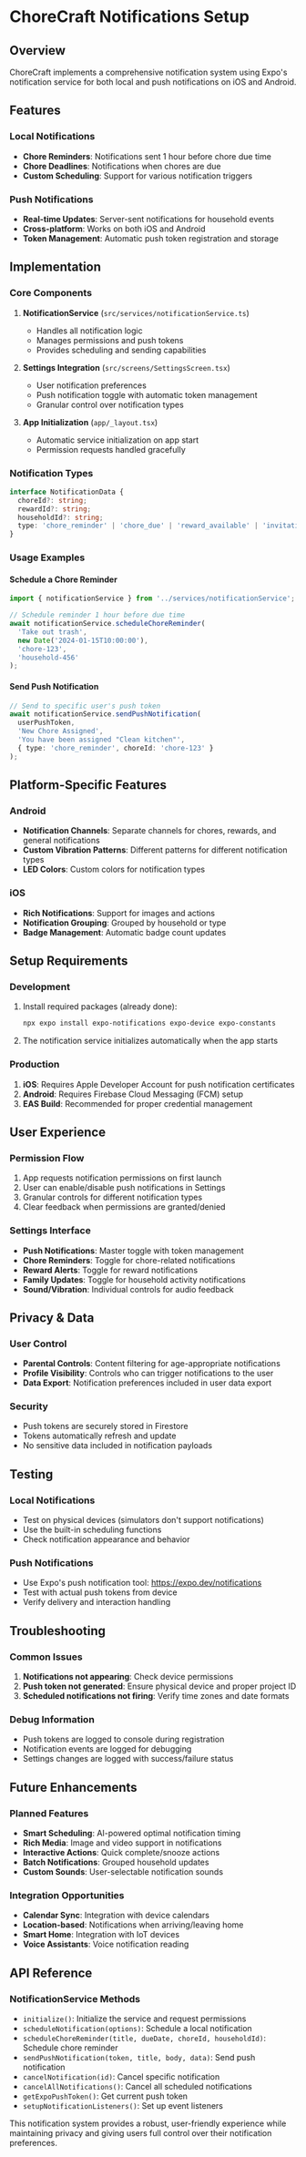 # ChoreCraft Notifications Setup

## Overview

ChoreCraft implements a comprehensive notification system using Expo's notification service for both local and push notifications on iOS and Android.

## Features

### Local Notifications
- **Chore Reminders**: Notifications sent 1 hour before chore due time
- **Chore Deadlines**: Notifications when chores are due
- **Custom Scheduling**: Support for various notification triggers

### Push Notifications
- **Real-time Updates**: Server-sent notifications for household events
- **Cross-platform**: Works on both iOS and Android
- **Token Management**: Automatic push token registration and storage

## Implementation

### Core Components

1. **NotificationService** (`src/services/notificationService.ts`)
   - Handles all notification logic
   - Manages permissions and push tokens
   - Provides scheduling and sending capabilities

2. **Settings Integration** (`src/screens/SettingsScreen.tsx`)
   - User notification preferences
   - Push notification toggle with automatic token management
   - Granular control over notification types

3. **App Initialization** (`app/_layout.tsx`)
   - Automatic service initialization on app start
   - Permission requests handled gracefully

### Notification Types

```typescript
interface NotificationData {
  choreId?: string;
  rewardId?: string;
  householdId?: string;
  type: 'chore_reminder' | 'chore_due' | 'reward_available' | 'invitation' | 'approval_needed' | 'general';
}
```

### Usage Examples

#### Schedule a Chore Reminder
```typescript
import { notificationService } from '../services/notificationService';

// Schedule reminder 1 hour before due time
await notificationService.scheduleChoreReminder(
  'Take out trash',
  new Date('2024-01-15T10:00:00'),
  'chore-123',
  'household-456'
);
```

#### Send Push Notification
```typescript
// Send to specific user's push token
await notificationService.sendPushNotification(
  userPushToken,
  'New Chore Assigned',
  'You have been assigned "Clean kitchen"',
  { type: 'chore_reminder', choreId: 'chore-123' }
);
```

## Platform-Specific Features

### Android
- **Notification Channels**: Separate channels for chores, rewards, and general notifications
- **Custom Vibration Patterns**: Different patterns for different notification types
- **LED Colors**: Custom colors for notification types

### iOS
- **Rich Notifications**: Support for images and actions
- **Notification Grouping**: Grouped by household or type
- **Badge Management**: Automatic badge count updates

## Setup Requirements

### Development
1. Install required packages (already done):
   ```bash
   npx expo install expo-notifications expo-device expo-constants
   ```

2. The notification service initializes automatically when the app starts

### Production
1. **iOS**: Requires Apple Developer Account for push notification certificates
2. **Android**: Requires Firebase Cloud Messaging (FCM) setup
3. **EAS Build**: Recommended for proper credential management

## User Experience

### Permission Flow
1. App requests notification permissions on first launch
2. User can enable/disable push notifications in Settings
3. Granular controls for different notification types
4. Clear feedback when permissions are granted/denied

### Settings Interface
- **Push Notifications**: Master toggle with token management
- **Chore Reminders**: Toggle for chore-related notifications
- **Reward Alerts**: Toggle for reward notifications
- **Family Updates**: Toggle for household activity notifications
- **Sound/Vibration**: Individual controls for audio feedback

## Privacy & Data

### User Control
- **Parental Controls**: Content filtering for age-appropriate notifications
- **Profile Visibility**: Controls who can trigger notifications to the user
- **Data Export**: Notification preferences included in user data export

### Security
- Push tokens are securely stored in Firestore
- Tokens automatically refresh and update
- No sensitive data included in notification payloads

## Testing

### Local Notifications
- Test on physical devices (simulators don't support notifications)
- Use the built-in scheduling functions
- Check notification appearance and behavior

### Push Notifications
- Use Expo's push notification tool: https://expo.dev/notifications
- Test with actual push tokens from device
- Verify delivery and interaction handling

## Troubleshooting

### Common Issues
1. **Notifications not appearing**: Check device permissions
2. **Push token not generated**: Ensure physical device and proper project ID
3. **Scheduled notifications not firing**: Verify time zones and date formats

### Debug Information
- Push tokens are logged to console during registration
- Notification events are logged for debugging
- Settings changes are logged with success/failure status

## Future Enhancements

### Planned Features
- **Smart Scheduling**: AI-powered optimal notification timing
- **Rich Media**: Image and video support in notifications
- **Interactive Actions**: Quick complete/snooze actions
- **Batch Notifications**: Grouped household updates
- **Custom Sounds**: User-selectable notification sounds

### Integration Opportunities
- **Calendar Sync**: Integration with device calendars
- **Location-based**: Notifications when arriving/leaving home
- **Smart Home**: Integration with IoT devices
- **Voice Assistants**: Voice notification reading

## API Reference

### NotificationService Methods

- `initialize()`: Initialize the service and request permissions
- `scheduleNotification(options)`: Schedule a local notification
- `scheduleChoreReminder(title, dueDate, choreId, householdId)`: Schedule chore reminder
- `sendPushNotification(token, title, body, data)`: Send push notification
- `cancelNotification(id)`: Cancel specific notification
- `cancelAllNotifications()`: Cancel all scheduled notifications
- `getExpoPushToken()`: Get current push token
- `setupNotificationListeners()`: Set up event listeners

This notification system provides a robust, user-friendly experience while maintaining privacy and giving users full control over their notification preferences. 